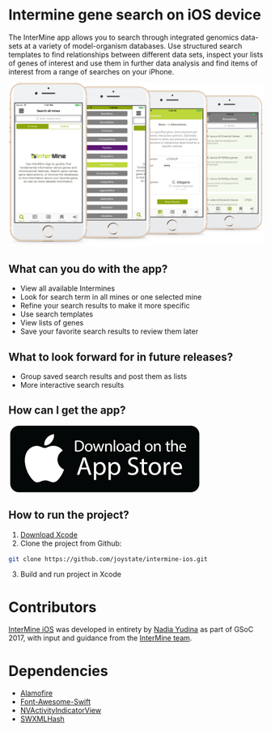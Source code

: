 # Intermine gene search on iOS device

The InterMine app allows you to search through integrated genomics data-sets at a variety of model-organism databases. Use structured search templates to find relationships between different data sets, inspect your lists of genes of interest and use them in further data analysis and find items of interest from a range of searches on your iPhone.

![screenshots](assets/images/phones.png)

## What can you do with the app?
* View all available Intermines
* Look for search term in all mines or one selected mine
* Refine your search results to make it more specific
* Use search templates
* View lists of genes
* Save your favorite search results to review them later

## What to look forward for in future releases?
* Group saved search results and post them as lists
* More interactive search results

## How can I get the app?
<a href="https://itunes.apple.com/us/app/intermine-gene-search/id1271710231?mt=8" target="_blank">
<img class="button_img" src="assets/images/dl.png"/>
</a>

## How to run the project?
1. [Download Xcode](https://itunes.apple.com/us/app/xcode/id497799835?mt=12)
2. Clone the project from Github:
```bash
git clone https://github.com/joystate/intermine-ios.git
```
3. Build and run project in Xcode

# Contributors
[InterMine iOS](https://github.com/intermine/intermine-ios) was developed in entirety by [Nadia Yudina](https://github.com/joystate) as part of GSoC 2017, with input and guidance from the [InterMine team](https://github.com/intermine).

# Dependencies
* [Alamofire](https://github.com/Alamofire/Alamofire)
* [Font-Awesome-Swift](https://github.com/thii/FontAwesome.swift)
* [NVActivityIndicatorView](https://github.com/ninjaprox/NVActivityIndicatorView)
* [SWXMLHash](https://github.com/drmohundro/SWXMLHash)
